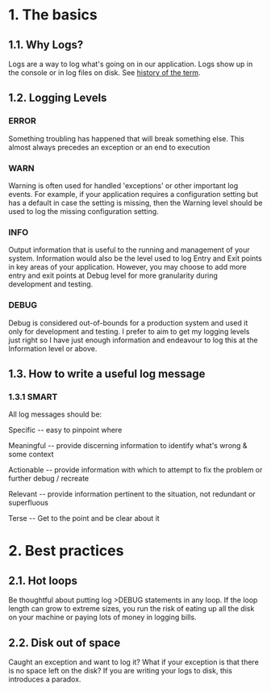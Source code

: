 

# 1. The basics
## 1.1. Why Logs?
Logs are a way to log what's going on in our application. Logs show up in the console or in log files on disk. See [history of the term](https://en.wikipedia.org/wiki/Logbook).


## 1.2. Logging Levels

### ERROR

Something troubling has happened that will break something else. This almost always precedes an exception or an end to execution

### WARN

Warning is often used for handled 'exceptions' or other important log events. For example, if your application requires a configuration setting but has a default in case the setting is missing, then the Warning level should be used to log the missing configuration setting.

### INFO

Output information that is useful to the running and management of your system. Information would also be the level used to log Entry and Exit points in key areas of your application. However, you may choose to add more entry and exit points at Debug level for more granularity during development and testing.

### DEBUG

Debug is considered out-of-bounds for a production system and used it only for development and testing. I prefer to aim to get my logging levels just right so I have just enough information and endeavour to log this at the Information level or above.


## 1.3. How to write a useful log message

### 1.3.1 SMART
All log messages should be:

Specific -- easy to pinpoint where

Meaningful -- provide discerning information to identify what's wrong & some context

Actionable -- provide information with which to attempt to fix the problem or further debug / recreate

Relevant -- provide information pertinent to the situation, not redundant or superfluous

Terse -- Get to the point and be clear about it

# 2. Best practices

## 2.1. Hot loops
Be thoughtful about putting log >DEBUG statements in any loop. If the loop length can grow to extreme sizes, you run the risk of eating up all the disk on your machine or paying lots of money in logging bills.

## 2.2. Disk out of space
Caught an exception and want to log it? What if your exception is that there is no space left on the disk? If you are writing your logs to disk, this introduces a paradox. 
